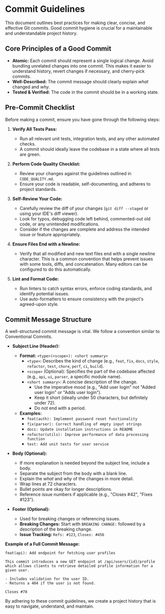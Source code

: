 # Commit Guidelines

This document outlines best practices for making clear, concise, and effective Git commits. Good commit hygiene is crucial for a maintainable and understandable project history.

## Core Principles of a Good Commit

*   **Atomic:** Each commit should represent a single logical change. Avoid bundling unrelated changes into one commit. This makes it easier to understand history, revert changes if necessary, and cherry-pick commits.
*   **Well-Described:** The commit message should clearly explain *what* changed and *why*.
*   **Tested & Verified:** The code in the commit should be in a working state.

## Pre-Commit Checklist

Before making a commit, ensure you have gone through the following steps:

1.  **Verify All Tests Pass:**
    *   Run all relevant unit tests, integration tests, and any other automated checks.
    *   A commit should ideally leave the codebase in a state where all tests are green.

2.  **Perform Code Quality Checklist:**
    *   Review your changes against the guidelines outlined in `CODE_QUALITY.md`.
    *   Ensure your code is readable, self-documenting, and adheres to project standards.

3.  **Self-Review Your Code:**
    *   Carefully review the diff of your changes (`git diff --staged` or using your IDE's diff viewer).
    *   Look for typos, debugging code left behind, commented-out old code, or any unintended modifications.
    *   Consider if the changes are complete and address the intended issue or feature appropriately.

4.  **Ensure Files End with a Newline:**
    *   Verify that all modified and new text files end with a single newline character. This is a common convention that helps prevent issues with some tools, diffs, and concatenation. Many editors can be configured to do this automatically.

5.  **Lint and Format Code:**
    *   Run linters to catch syntax errors, enforce coding standards, and identify potential issues.
    *   Use auto-formatters to ensure consistency with the project's agreed-upon style.

## Commit Message Structure

A well-structured commit message is vital. We follow a convention similar to Conventional Commits.

*   **Subject Line (Header):**
    *   **Format:** `<type>(<scope>): <short summary>`
        *   `<type>`: Describes the kind of change (e.g., `feat`, `fix`, `docs`, `style`, `refactor`, `test`, `chore`, `perf`, `ci`, `build`).
        *   `<scope>` (Optional): Specifies the part of the codebase affected (e.g., `api`, `ui`, `parser`, a specific module name).
        *   `<short summary>`: A concise description of the change.
            *   Use the imperative mood (e.g., "Add user login" not "Added user login" or "Adds user login").
            *   Keep it short (ideally under 50 characters, but definitely under 72).
            *   Do not end with a period.
    *   **Examples:**
        *   `feat(auth): Implement password reset functionality`
        *   `fix(parser): Correct handling of empty input strings`
        *   `docs: Update installation instructions in README`
        *   `refactor(utils): Improve performance of data processing function`
        *   `test: Add unit tests for user service`

*   **Body (Optional):**
    *   If more explanation is needed beyond the subject line, include a body.
    *   Separate the subject from the body with a blank line.
    *   Explain the *what* and *why* of the changes in more detail.
    *   Wrap lines at 72 characters.
    *   Bullet points are okay for longer descriptions.
    *   Reference issue numbers if applicable (e.g., "Closes #42", "Fixes #123").

*   **Footer (Optional):**
    *   Used for breaking changes or referencing issues.
    *   **Breaking Changes:** Start with `BREAKING CHANGE:` followed by a description of the breaking change.
    *   **Issue Tracking:** `Refs: #123`, `Closes: #456`

**Example of a Full Commit Message:**

```
feat(api): Add endpoint for fetching user profiles

This commit introduces a new GET endpoint at /api/users/{id}/profile
which allows clients to retrieve detailed profile information for a
given user.

- Includes validation for the user ID.
- Returns a 404 if the user is not found.

Closes #78
```

By adhering to these commit guidelines, we create a project history that is easy to navigate, understand, and maintain. 